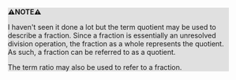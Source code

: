 <div style="margin:2em; background-color: #e0e0e0;">

<strong>⚠️NOTE️️️⚠️</strong>

I haven't seen it done a lot but the term quotient may be used to describe a fraction. Since a fraction is essentially an unresolved division operation, the fraction as a whole represents the quotient. As such, a fraction can be referred to as a quotient.

The term ratio may also be used to refer to a fraction.
</div>

